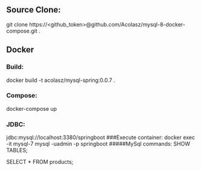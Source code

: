 ## Source Clone:
git clone https://<github_token>@github.com/Acolasz/mysql-8-docker-compose.git .

## Docker 
### Build:
docker build -t acolasz/mysql-spring:0.0.7 .
### Compose:
docker-compose up
### JDBC:
jdbc:mysql://localhost:3380/springboot
###Execute container:
docker exec -it mysql-7 mysql -uadmin -p springboot
#####MySql commands:
SHOW TABLES;

SELECT * FROM products;

